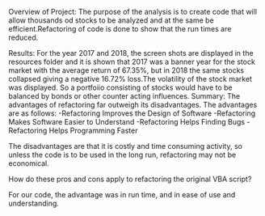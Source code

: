 Overview of Project:
The purpose of the analysis is to create code that will allow thousands od stocks to be analyzed and at the same be efficient.Refactoring of code is done to show that the run times are reduced.

Results:
For the year 2017 and 2018, the screen shots are displayed in the resources folder and it is shown that 2017 was a banner year for the stock market with the average return of 67.35%, but in 2018 the same stocks collapsed giving a negative 16.72% loss.The volatility of the stock market was displayed. So a portfoiio consisting of stocks would have to be balanced by bonds or other counter acting influences.
Summary:
The advantages of refactoring far outweigh its disadvantages. The advantages are as follows:
    -Refactoring Improves the Design of Software
    -Refactoring Makes Software Easier to Understand
    -Refactoring Helps Finding Bugs
   -Refactoring Helps Programming Faster
   
   The disadvantages are that it is costly and time consuming activity, so unless the code is to be used in the long run, refactoring may not be economical.

How do these pros and cons apply to refactoring the original VBA script?

For our code, the advantage was in run time, and in ease of use and understanding.
